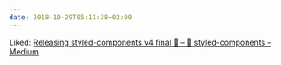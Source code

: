 ```yaml
---
date: 2018-10-29T05:11:38+02:00
---
```


Liked: [Releasing styled-components v4 final 🎊 – 💅 styled-components – Medium](https://medium.com/styled-components/styled-components-v4-new-final-finalest-for-real-final-final-psd-fa4d83398a77)
